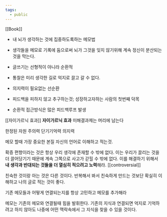 ```yaml
---
tags:
  - public
---
```

[[Book]]

* 내 뇌가 생각하는 것에 집중하도록하는 메모법
* 생각들을 메모로 기록에 둠으로써 뇌가 그것을 잊지 않기위해 계속 정신이 분산되는 것을 막는다.

* 글쓰기는 선형적이 아니라 순환적
* 통찰은 미리 생각한 길로 억지로 끌고 갈 수 없다. 
* 의지력이 필요없는 선순환
* 피드백을 피하지 않고 추구하는것; 성장하고자하는 사람의 첫번째 덕목
* 순환적 접근방식은 많은 피드백루프 발생

[[자이가르닉 효과]]
**자이가르닉 효과**
미해결과제는 머리에 남는다

한정된 자원
주의력
단기기억력
의지력


메모 할때 가장 중요한 본질 
자신의 언어로 이해하고 적는것.


확증 편향이라는 것은 항상 우리 생각에 존재할 수 밖에 없다.
이는 우리가 끌리는 것을 더 끌어당기기 때문에 계속 그쪽으로 사고가 갇힐 수 밖에 없다.
이를 해결하기 위해서 **내 생각과 반대되는 것들을 더 열심히 적으려고 노력**해라.
[[controversial]]

친숙한 것이랑 아는 것은 다른 것이다.
반복해서 봐서 친숙하게 만드는 것보단 확실히 이해하고 나의 글로 적는 것이 좋다.

기존 메모들과 어떻게 연결되는지를 항상 고민하고 메모를 추가해라

메모는 기존의 메모와 연결될때 힘을 발휘한다. 기존의 지식과 연결되면 억지로 기억하려고 하지 않아도 나중에 어떤 맥락속에서 그 지식을 찾을 수 있을 것이다.

